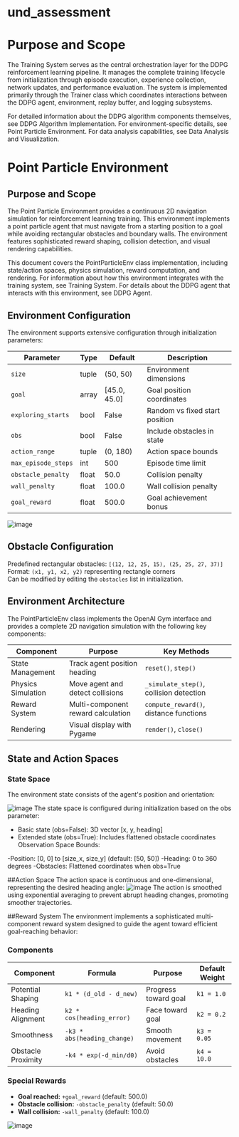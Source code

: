 # und_assessment


# Purpose and Scope
The Training System serves as the central orchestration layer for the DDPG reinforcement learning pipeline. It manages the complete training lifecycle from initialization through episode execution, experience collection, network updates, and performance evaluation. The system is implemented primarily through the Trainer class which coordinates interactions between the DDPG agent, environment, replay buffer, and logging subsystems.

For detailed information about the DDPG algorithm components themselves, see DDPG Algorithm Implementation. For environment-specific details, see Point Particle Environment. For data analysis capabilities, see Data Analysis and Visualization.


# Point Particle Environment
## Purpose and Scope
The Point Particle Environment provides a continuous 2D navigation simulation for reinforcement learning training. This environment implements a point particle agent that must navigate from a starting position to a goal while avoiding rectangular obstacles and boundary walls. The environment features sophisticated reward shaping, collision detection, and visual rendering capabilities.

This document covers the PointParticleEnv class implementation, including state/action spaces, physics simulation, reward computation, and rendering. For information about how this environment integrates with the training system, see Training System. For details about the DDPG agent that interacts with this environment, see DDPG Agent.

## Environment Configuration

The environment supports extensive configuration through initialization parameters:

| Parameter             | Type    | Default        | Description                           |
|-----------------------|---------|----------------|---------------------------------------|
| `size`                | tuple   | (50, 50)       | Environment dimensions                |
| `goal`                | array   | [45.0, 45.0]   | Goal position coordinates             |
| `exploring_starts`    | bool    | False          | Random vs fixed start position        |
| `obs`                 | bool    | False          | Include obstacles in state            |
| `action_range`        | tuple   | (0, 180)       | Action space bounds                   |
| `max_episode_steps`   | int     | 500            | Episode time limit                    |
| `obstacle_penalty`    | float   | 50.0           | Collision penalty                     |
| `wall_penalty`        | float   | 100.0          | Wall collision penalty                |
| `goal_reward`         | float   | 500.0          | Goal achievement bonus                |


![image](https://github.com/user-attachments/assets/ab49e8c9-a897-4fe5-a20b-45e86dd8126c)

## Obstacle Configuration

Predefined rectangular obstacles: `[(12, 12, 25, 15), (25, 25, 27, 37)]`  
Format: `(x1, y1, x2, y2)` representing rectangle corners  
Can be modified by editing the `obstacles` list in initialization.

## Environment Architecture
The PointParticleEnv class implements the OpenAI Gym interface and provides a complete 2D navigation simulation with the following key components:

| Component            | Purpose                                          | Key Methods                          |
|----------------------|--------------------------------------------------|--------------------------------------|
| State Management      | Track agent position heading                 | `reset()`, `step()`                  |
| Physics Simulation    | Move agent and detect collisions                 | `_simulate_step()`, collision detection |
| Reward System         | Multi-component reward calculation               | `compute_reward()`, distance functions |
| Rendering             | Visual display with Pygame                       | `render()`, `close()`                |

## State and Action Spaces
### State Space
The environment state consists of the agent's position and orientation:

![image](https://github.com/user-attachments/assets/9613744a-bb76-4fb5-848d-816fbaa57341)
The state space is configured during initialization based on the obs parameter:

- Basic state (obs=False): 3D vector [x, y, heading]
- Extended state (obs=True): Includes flattened obstacle coordinates
Observation Space Bounds:

-Position: [0, 0] to [size_x, size_y] (default: [50, 50])
-Heading: 0 to 360 degrees
-Obstacles: Flattened coordinates when obs=True

##Action Space
The action space is continuous and one-dimensional, representing the desired heading angle:
![image](https://github.com/user-attachments/assets/825e4326-1fd7-468a-b596-437be56dca5a)
The action is smoothed using exponential averaging to prevent abrupt heading changes, promoting smoother trajectories.

##Reward System
The environment implements a sophisticated multi-component reward system designed to guide the agent toward efficient goal-reaching behavior:

### Components

| Component            | Formula                          | Purpose                   | Default Weight |
|---------------------|----------------------------------|---------------------------|-----------------|
| Potential Shaping   | `k1 * (d_old - d_new)`          | Progress toward goal      | `k1 = 1.0`      |
| Heading Alignment    | `k2 * cos(heading_error)`       | Face toward goal          | `k2 = 0.2`      |
| Smoothness          | `-k3 * abs(heading_change)`     | Smooth movement           | `k3 = 0.05`     |
| Obstacle Proximity   | `-k4 * exp(-d_min/d0)`         | Avoid obstacles           | `k4 = 10.0`     |

### Special Rewards

- **Goal reached:** `+goal_reward` (default: 500.0)
- **Obstacle collision:** `-obstacle_penalty` (default: 50.0)
- **Wall collision:** `-wall_penalty` (default: 100.0)

![image](https://github.com/user-attachments/assets/d8e8af62-12ac-4b37-8b17-a0c40f26c95b)



